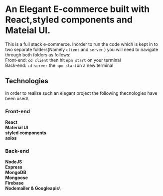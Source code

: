 # An Elegant E-commerce built with React,styled components and Mateial UI.

This is a full stack e-commerce. Inorder to run the code which is kept in to two separate folders(Namely `client` and `server` ) you will need to navigate through both folders as follows:\
Front-end: `cd client` then hit `npm start` on your terminal\
Back-end: `cd server` the `npm start`on a new terminal

## Technologies

In order to realize such an elegant project the following thecnologies have been used\

### Front-end

**React**\
**Material UI**\
**styled components**\
**axios**

### Back-end

**NodeJS**\
**Express**\
**MongoDB**\
**Mongoose**\
**Firebase**\
**Nodemailer & Googleapis**\
